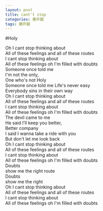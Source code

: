```yaml
---
layout: post
title: cant't stop
categories: 撒开腿
tags: 撒开腿 
---
```


#Holy 

Oh I cant stop thinking about   
All of these feelings and all of these routes   
I cant stop thinking about    
All of these feelings oh I'm filled with doubts   
Someone once told me    
I'm not the only,   
One who's not Holy    
Someone once told me
Life's never easy   
Everybody sins in their own way   
Oh I cant stop thinking about   
All of these feelings and all of these routes   
I cant stop thinking about    
All of these feelings oh I'm filled with doubts   
The devil came to me    
He said I'll keep you better,     
Better company    
I said I wanna take a ride with you     
But don't let me look back    
Oh I cant stop thinking about     
All of these feelings and all of these routes     
I cant stop thinking about    
All of these feelings oh I'm filled with doubts     
Doubts    
show me the right route     
Doubts        
show me the right     
Oh I cant stop thinking about     
All of these feelings and all of these routes     
I cant stop thinking about    
All of these feelings oh I'm filled with doubts 
